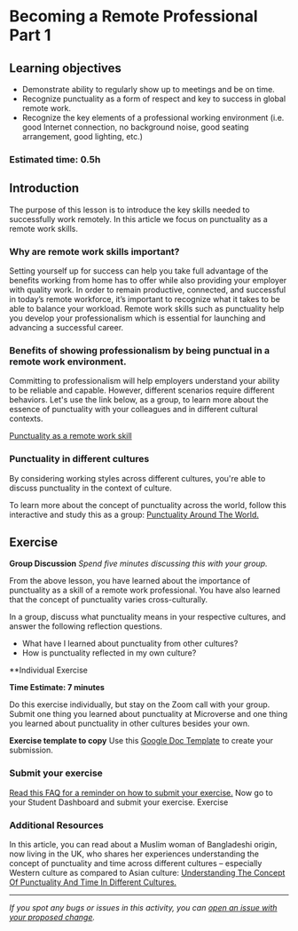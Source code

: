 # Becoming a Remote Professional Part 1

## Learning objectives

- Demonstrate ability to regularly show up to meetings and be on time.
- Recognize punctuality as a form of respect and key to success in global remote work.
- Recognize the key elements of a professional working environment (i.e. good Internet connection, no background noise, good seating arrangement, good lighting, etc.)

### Estimated time: 0.5h

## Introduction

The purpose of this lesson is to introduce the key skills needed to successfully work remotely. In this article we focus on punctuality as a remote work skills.

### Why are remote work skills important?

Setting yourself up for success can help you take full advantage of the benefits working from home has to offer while also providing your employer with quality work. In order to remain productive, connected, and successful in today’s remote workforce, it’s important to recognize what it takes to be able to balance your workload. Remote work skills such as punctuality help you develop your professionalism which is essential for launching and advancing a successful career.

### Benefits of showing professionalism by being punctual in a remote work environment.

Committing to professionalism will help employers understand your ability to be reliable and capable. However, different scenarios require different behaviors. Let's use the link below, as a group, to learn more about the essence of punctuality with your colleagues and in different cultural contexts.

[Punctuality as a remote work skill](punctuality-as-a-remote-work-skill.md)

### Punctuality in different cultures

By considering working styles across different cultures, you're able to discuss punctuality in the context of culture.

To learn more about the concept of punctuality across the world, follow this interactive and study this as a group: [Punctuality Around The World.](https://www.mrgamez.com/punctuality/)

## Exercise

**Group Discussion**
*Spend five minutes discussing this with your group.* 

From the above lesson, you have learned about the importance of punctuality as a skill of a remote work professional. You have also learned that the concept of punctuality varies cross-culturally.

In a group, discuss what punctuality means in your respective cultures, and answer the following reflection questions.

- What have I learned about punctuality from other cultures?
- How is punctuality reflected in my own culture?

**Individual Exercise

**Time Estimate: 7 minutes**

Do this exercise individually, but stay on the Zoom call with your group. Submit one thing you learned about punctuality at Microverse and one thing you learned about punctuality in other cultures besides your own.

**Exercise template to copy** Use this [Google Doc Template](https://docs.google.com/document/d/1aIctqqGcfFqwyAW7XhizLyXo4G1WTGKMPMkFbiDC2tY/edit?usp=sharing) to create your submission.

### Submit your exercise

[Read this FAQ for a reminder on how to submit your exercise.](https://microverse.zendesk.com/hc/en-us/articles/360061344234) Now go to your Student Dashboard and submit your exercise. Exercise

### Additional Resources

In this article, you can read about a Muslim woman of Bangladeshi origin, now living in the UK, who shares her experiences understanding the concept of punctuality and time across different cultures – especially Western culture as compared to Asian culture: [Understanding The Concept Of Punctuality And Time In Different Cultures.](https://culturallyours.com/2019/05/31/punctuality-across-cultures/)


------

_If you spot any bugs or issues in this activity, you can [open an issue with your proposed change](https://github.com/microverseinc/curriculum-transversal-skills/blob/main/git-github/articles/open_issue.md)._
